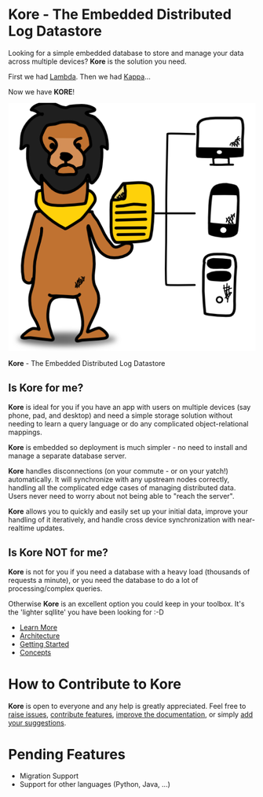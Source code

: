 Kore - The Embedded Distributed Log Datastore
=============================================

Looking for a simple embedded
database to store and manage your
data across multiple devices?
**Kore** is the solution you need.

First we had
[Lambda](https://en.wikipedia.org/wiki/Lambda_architecture).
Then we had [Kappa](http://milinda.pathirage.org/kappa-architecture.com/)...

Now we have **KORE**!

![kore.png](kore.png)


**Kore** - The Embedded Distributed Log Datastore

## Is Kore for me?

**Kore** is ideal for you if you
have an app with users on multiple
devices (say phone, pad, and
desktop) and need a simple storage
solution without needing to learn
a query language or do any complicated
object-relational mappings.

**Kore** is embedded so deployment is
much simpler - no need to install
and manage a separate database
server.

**Kore** handles disconnections
(on your commute - or on your yatch!)
automatically. It will synchronize
with any upstream nodes correctly,
handling all the complicated edge
cases of managing distributed
data. Users never need to worry
about not being able to "reach
the server".

**Kore** allows you to quickly
and easily set up your initial data,
improve your handling of it
iteratively, and handle cross device
synchronization with near-realtime
updates.

## Is Kore NOT for me?

**Kore** is not for you if you need
a database with a heavy load
(thousands of requests a minute), or
you need the database to do a lot of
processing/complex queries.

Otherwise **Kore** is an excellent
option you could keep in your
toolbox. It's the 'lighter sqllite'
you have been looking for  :-D

*  [Learn More](docs/INTRO.md)
*  [Architecture](docs/ARCH.md)
*  [Getting Started](docs/START.md)
*  [Concepts](docs/CONCEPTS.md)


# How to Contribute to Kore
**Kore** is open to everyone and any
help is greatly appreciated.  Feel
free to
[raise issues](https://github.com/theproductiveprogrammer/kore/issues),
[contribute features](https://github.com/theproductiveprogrammer/kore/pulls),
[improve the documentation](https://github.com/theproductiveprogrammer/kore/pulls),
or simply
[add your suggestions](https://github.com/theproductiveprogrammer/kore/issues).


# Pending Features

* Migration Support
* Support for other languages
  (Python, Java, ...)

